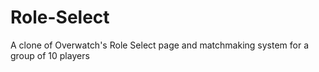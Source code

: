 # Role-Select
A clone of Overwatch's Role Select page and matchmaking system for a group of 10 players
